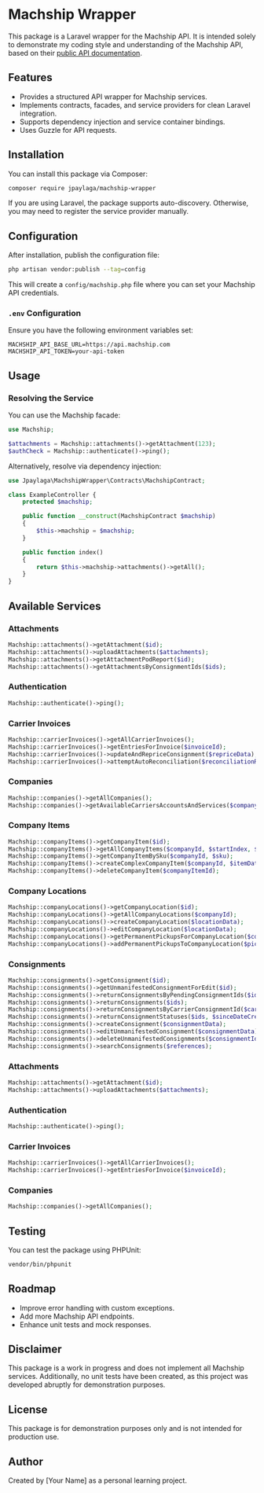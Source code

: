 # Machship Wrapper

This package is a Laravel wrapper for the Machship API. It is intended solely to demonstrate my coding style and understanding of the Machship API, based on their [public API documentation](https://live.machship.com/swagger/index.html).

## Features
- Provides a structured API wrapper for Machship services.
- Implements contracts, facades, and service providers for clean Laravel integration.
- Supports dependency injection and service container bindings.
- Uses Guzzle for API requests.

## Installation

You can install this package via Composer:

```bash
composer require jpaylaga/machship-wrapper
```

If you are using Laravel, the package supports auto-discovery. Otherwise, you may need to register the service provider manually.

## Configuration

After installation, publish the configuration file:

```bash
php artisan vendor:publish --tag=config
```

This will create a `config/machship.php` file where you can set your Machship API credentials.

### `.env` Configuration
Ensure you have the following environment variables set:

```
MACHSHIP_API_BASE_URL=https://api.machship.com
MACHSHIP_API_TOKEN=your-api-token
```

## Usage

### Resolving the Service
You can use the Machship facade:

```php
use Machship;

$attachments = Machship::attachments()->getAttachment(123);
$authCheck = Machship::authenticate()->ping();
```

Alternatively, resolve via dependency injection:

```php
use Jpaylaga\MachshipWrapper\Contracts\MachshipContract;

class ExampleController {
    protected $machship;

    public function __construct(MachshipContract $machship)
    {
        $this->machship = $machship;
    }

    public function index()
    {
        return $this->machship->attachments()->getAll();
    }
}
```

## Available Services

### Attachments
```php
Machship::attachments()->getAttachment($id);
Machship::attachments()->uploadAttachments($attachments);
Machship::attachments()->getAttachmentPodReport($id);
Machship::attachments()->getAttachmentsByConsignmentIds($ids);
```

### Authentication
```php
Machship::authenticate()->ping();
```

### Carrier Invoices
```php
Machship::carrierInvoices()->getAllCarrierInvoices();
Machship::carrierInvoices()->getEntriesForInvoice($invoiceId);
Machship::carrierInvoices()->updateAndRepriceConsignment($repriceData);
Machship::carrierInvoices()->attemptAutoReconciliation($reconciliationRequest);
```

### Companies
```php
Machship::companies()->getAllCompanies();
Machship::companies()->getAvailableCarriersAccountsAndServices($companyId);
```

### Company Items
```php
Machship::companyItems()->getCompanyItem($id);
Machship::companyItems()->getAllCompanyItems($companyId, $startIndex, $retrieveSize);
Machship::companyItems()->getCompanyItemBySku($companyId, $sku);
Machship::companyItems()->createComplexCompanyItem($companyId, $itemData);
Machship::companyItems()->deleteCompanyItem($companyItemId);
```

### Company Locations
```php
Machship::companyLocations()->getCompanyLocation($id);
Machship::companyLocations()->getAllCompanyLocations($companyId);
Machship::companyLocations()->createCompanyLocation($locationData);
Machship::companyLocations()->editCompanyLocation($locationData);
Machship::companyLocations()->getPermanentPickupsForCompanyLocation($companyLocationId);
Machship::companyLocations()->addPermanentPickupsToCompanyLocation($pickupData);
```

### Consignments
```php
Machship::consignments()->getConsignment($id);
Machship::consignments()->getUnmanifestedConsignmentForEdit($id);
Machship::consignments()->returnConsignmentsByPendingConsignmentIds($ids);
Machship::consignments()->returnConsignments($ids);
Machship::consignments()->returnConsignmentsByCarrierConsignmentId($carrierConsignmentIds);
Machship::consignments()->returnConsignmentStatuses($ids, $sinceDateCreatedUtc);
Machship::consignments()->createConsignment($consignmentData);
Machship::consignments()->editUnmanifestedConsignment($consignmentData);
Machship::consignments()->deleteUnmanifestedConsignments($consignmentIds);
Machship::consignments()->searchConsignments($references);
```


### Attachments
```php
Machship::attachments()->getAttachment($id);
Machship::attachments()->uploadAttachments($attachments);
```

### Authentication
```php
Machship::authenticate()->ping();
```

### Carrier Invoices
```php
Machship::carrierInvoices()->getAllCarrierInvoices();
Machship::carrierInvoices()->getEntriesForInvoice($invoiceId);
```

### Companies
```php
Machship::companies()->getAllCompanies();
```

## Testing

You can test the package using PHPUnit:

```bash
vendor/bin/phpunit
```

## Roadmap
- Improve error handling with custom exceptions.
- Add more Machship API endpoints.
- Enhance unit tests and mock responses.

## Disclaimer
This package is a work in progress and does not implement all Machship services. Additionally, no unit tests have been created, as this project was developed abruptly for demonstration purposes.

## License
This package is for demonstration purposes only and is not intended for production use.

## Author
Created by [Your Name] as a personal learning project.

